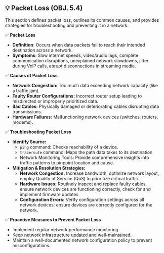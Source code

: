 ## 💡 Packet Loss (OBJ. 5.4)
This section defines packet loss, outlines its common causes, and provides strategies for troubleshooting and preventing it in a network.

✅ **Packet Loss**
- **Definition:** Occurs when data packets fail to reach their intended destination across a network.
- **Symptoms:** Slow internet speeds, video/audio lags, complete communication disruptions, unexplained network slowdowns, jitter during VoIP calls, abrupt disconnections in streaming media.

✅ **Causes of Packet Loss**
- **Network Congestion:** Too much data exceeding network capacity (like a traffic jam).
- **Faulty Router Configurations:** Incorrect router setup leading to misdirected or improperly prioritized data.
- **Bad Cables:** Physically damaged or deteriorating cables disrupting data transmissions.
- **Hardware Failures:** Malfunctioning network devices (switches, routers, modems).

✅ **Troubleshooting Packet Loss**
- **Identify Source:**
  - `ping` command: Checks reachability of a device.
  - `traceroute` command: Maps the path data takes to its destination.
  - Network Monitoring Tools: Provide comprehensive insights into traffic patterns to pinpoint location and cause.
- **Mitigation & Resolution Strategies:**
  - **Network Congestion:** Increase bandwidth, optimize network layout, employ Quality of Service (QoS) to prioritize critical traffic.
  - **Hardware Issues:** Routinely inspect and replace faulty cables, ensure network devices are functioning correctly, check for and implement firmware updates.
  - **Configuration Errors:** Verify configuration settings across all network devices; ensure devices are correctly configured for the network.

✅ **Proactive Measures to Prevent Packet Loss**
- Implement regular network performance monitoring.
- Keep network infrastructure updated and well-maintained.
- Maintain a well-documented network configuration policy to prevent misconfigurations.
